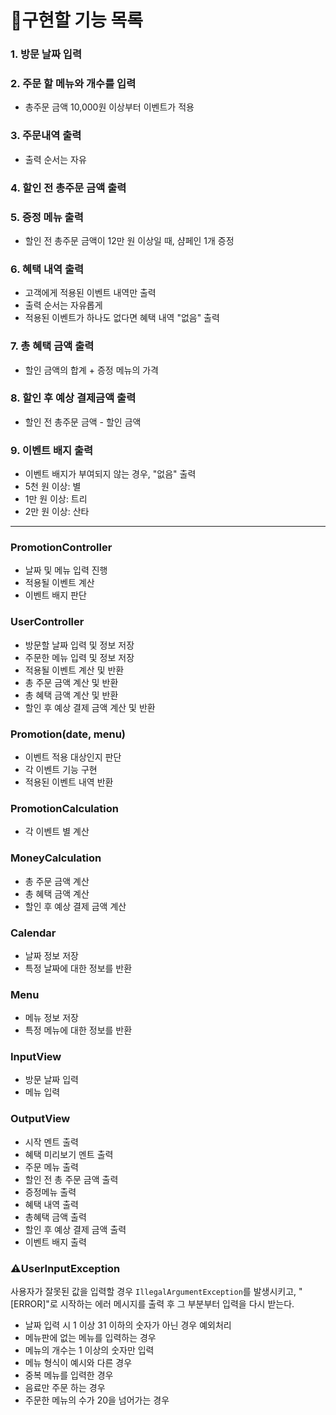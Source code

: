 # 📜구현할 기능 목록

### 1. 방문 날짜 입력

### 2. 주문 할 메뉴와 개수를 입력
* 총주문 금액 10,000원 이상부터 이벤트가 적용

### 3. 주문내역 출력
* 출력 순서는 자유

### 4. 할인 전 총주문 금액 출력

### 5. 증정 메뉴 출력
* 할인 전 총주문 금액이 12만 원 이상일 때, 샴페인 1개 증정

### 6. 혜택 내역 출력
* 고객에게 적용된 이벤트 내역만 출력
* 출력 순서는 자유롭게
* 적용된 이벤트가 하나도 없다면 혜택 내역 "없음" 출력

### 7. 총 혜택 금액 출력
* 할인 금액의 합계 + 증정 메뉴의 가격

### 8. 할인 후 예상 결제금액 출력
* 할인 전 총주문 금액 - 할인 금액

### 9. 이벤트 배지 출력
* 이벤트 배지가 부여되지 않는 경우, "없음" 출력
* 5천 원 이상: 별
* 1만 원 이상: 트리
* 2만 원 이상: 산타

---

### PromotionController
* 날짜 및 메뉴 입력 진행
* 적용될 이벤트 계산
* 이벤트 배지 판단

### UserController
* 방문할 날짜 입력 및 정보 저장
* 주문한 메뉴 입력 및 정보 저장
* 적용될 이벤트 계산 및 반환
* 총 주문 금액 계산 및 반환
* 총 혜택 금액 계산 및 반환
* 할인 후 예상 결제 금액 계산 및 반환


### Promotion(date, menu)
* 이벤트 적용 대상인지 판단
* 각 이벤트 기능 구현
* 적용된 이벤트 내역 반환


### PromotionCalculation
* 각 이벤트 별 계산


### MoneyCalculation
* 총 주문 금액 계산
* 총 혜택 금액 계산
* 할인 후 예상 결제 금액 계산


### Calendar
* 날짜 정보 저장
* 특정 날짜에 대한 정보를 반환


### Menu
* 메뉴 정보 저장
* 특정 메뉴에 대한 정보를 반환


### InputView
* 방문 날짜 입력
* 메뉴 입력


### OutputView
* 시작 멘트 출력
* 혜택 미리보기 멘트 출력
* 주문 메뉴 출력
* 할인 전 총 주문 금액 출력
* 증정메뉴 출력
* 혜택 내역 출력
* 총혜택 금액 출력
* 할인 후 예상 결제 금액 출력
* 이벤트 배지 출력



### ⚠️UserInputException
사용자가 잘못된 값을 입력할 경우 `IllegalArgumentException`를 발생시키고, "[ERROR]"로 시작하는 에러 메시지를 출력 후 그 부분부터 입력을 다시 받는다.

* 날짜 입력 시 1 이상 31 이하의 숫자가 아닌 경우 예외처리
* 메뉴판에 없는 메뉴를 입력하는 경우
* 메뉴의 개수는 1 이상의 숫자만 입력
* 메뉴 형식이 예시와 다른 경우
* 중복 메뉴를 입력한 경우
* 음료만 주문 하는 경우
* 주문한 메뉴의 수가 20을 넘어가는 경우
